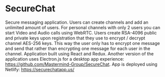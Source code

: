# SecureChat
Secure messaging application. Users can create channels and add an unlimited amount of users. For personal channels with only 2 users you can start Video and Audio calls using WebRTC. Users create RSA-4096 public and private keys upon registration that they use to encrypt / decrypt channel AES-256 keys. This way the user only has to encrypt one message and send that rather than encrypting one message for each user in the channel. Application built using React and Redux. Another version of the application uses Electron.js for a desktop app experience: https://github.com/Mastermind-Group/SecureChat. App is deployed using Netlify: https://securechatapp.us/
